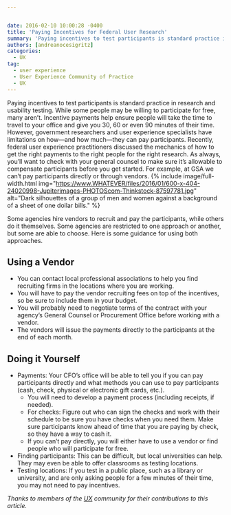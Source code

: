 ```yaml
---


date: 2016-02-10 10:00:28 -0400
title: 'Paying Incentives for Federal User Research'
summary: 'Paying incentives to test participants is standard practice in research and usability testing. While some people may be willing to participate for free, many aren&rsquo;t. Incentive payments help ensure people will take the time to travel to your office and give you 30, 60 or even 90 minutes of their time. However, government researchers and'
authors: [andreanocesigritz]
categories:
  - UX
tag:
  - user experience
  - User Experience Community of Practice
  - UX
---
```


Paying incentives to test participants is standard practice in research and usability testing. While some people may be willing to participate for free, many aren’t. Incentive payments help ensure people will take the time to travel to your office and give you 30, 60 or even 90 minutes of their time. However, government researchers and user experience specialists have limitations on how—and how much—they can pay participants. Recently, federal user experience practitioners discussed the mechanics of how to get the right payments to the right people for the right research. As always, you&#8217;ll want to check with your general counsel to make sure it&#8217;s allowable to compensate participants before you get started. For example, at GSA we can&#8217;t pay participants directly or through vendors. 
{% include image/full-width.html img="https://www.WHATEVER/files/2016/01/600-x-404-24020998-Jupiterimages-PHOTOScom-Thinkstock-87597781.jpg" alt="Dark silhouettes of a group of men and women against a background of a sheet of one dollar bills." %} 

Some agencies hire vendors to recruit and pay the participants, while others do it themselves. Some agencies are restricted to one approach or another, but some are able to choose. Here is some guidance for using both approaches.

## Using a Vendor

  * You can contact local professional associations to help you find recruiting firms in the locations where you are working.
  * You will have to pay the vendor recruiting fees on top of the incentives, so be sure to include them in your budget.
  * You will probably need to negotiate terms of the contract with your agency’s  General Counsel or Procurement Office before working with a vendor.
  * The vendors will issue the payments directly to the participants at the end of each month.

## Doing it Yourself

  * Payments: Your CFO’s  office will be able to tell you if you can pay participants directly and what methods you can use to pay participants (cash, check, physical or electronic gift cards, etc.). 
      * You will need to develop a payment process (including receipts, if needed).
      * For checks: Figure out who can sign the checks and work with their schedule to be sure you have checks when you need them. Make sure participants know ahead of time that you are paying by check, so they have a way to cash it.
      * If you can’t pay directly, you will either have to use a vendor or find people who will participate for free.
  * Finding participants: This can be difficult, but local universities can help. They may even be able to offer classrooms as testing locations.
  * Testing locations: If you test in a public place, such as a library or university, and are only asking people for a few minutes of their time, you may not need to pay incentives.

_Thanks to members of the [UX](https://www.WHATEVER/communities/federal-user-experience-community-of-practice/) community for their contributions to this article._